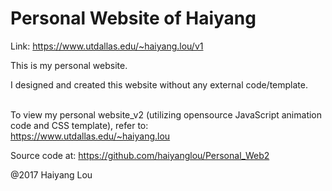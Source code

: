 # Personal Website of Haiyang

Link: https://www.utdallas.edu/~haiyang.lou/v1

This is my personal website.<br />

I designed and created this website without any external code/template.<br /><br />

To view my personal website_v2 (utilizing opensource JavaScript animation code and CSS template), refer to: <br />
https://www.utdallas.edu/~haiyang.lou <br />

Source code at: https://github.com/haiyanglou/Personal_Web2 <br />

@2017 Haiyang Lou
